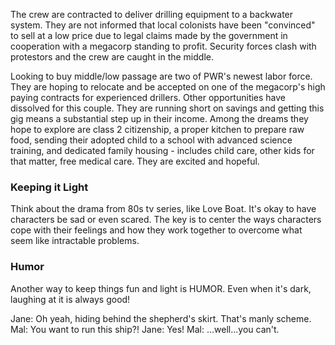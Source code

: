 The crew are contracted to deliver drilling equipment to a backwater system. They are not informed that local colonists have been "convinced" to sell at a low price due to legal claims made by the government in cooperation with a megacorp standing to profit. Security forces clash with protestors and the crew are caught in the middle.

Looking to buy middle/low passage are two of PWR's newest labor force. They are hoping to relocate and be accepted on one of the megacorp's high paying contracts for experienced drillers. Other opportunities have dissolved for this couple. They are running short on savings and getting this gig means a substantial step up in their income. Among the dreams they hope to explore are class 2 citizenship, a proper kitchen to prepare raw food, sending their adopted child to a school with advanced science training, and dedicated family housing - includes child care, other kids for that matter, free medical care. They are excited and hopeful.

### Keeping it Light
Think about the drama from 80s tv series, like Love Boat. It's okay to have characters be sad or even scared. The key is to center the ways characters cope with their feelings and how they work together to overcome what seem like intractable problems.

### Humor
Another way to keep things fun and light is HUMOR. Even when it's dark, laughing at it is always good!

Jane: Oh yeah, hiding behind the shepherd's skirt. That's manly scheme.
Mal: You want to run this ship?!
Jane: Yes!
Mal: ...well...you can't.

